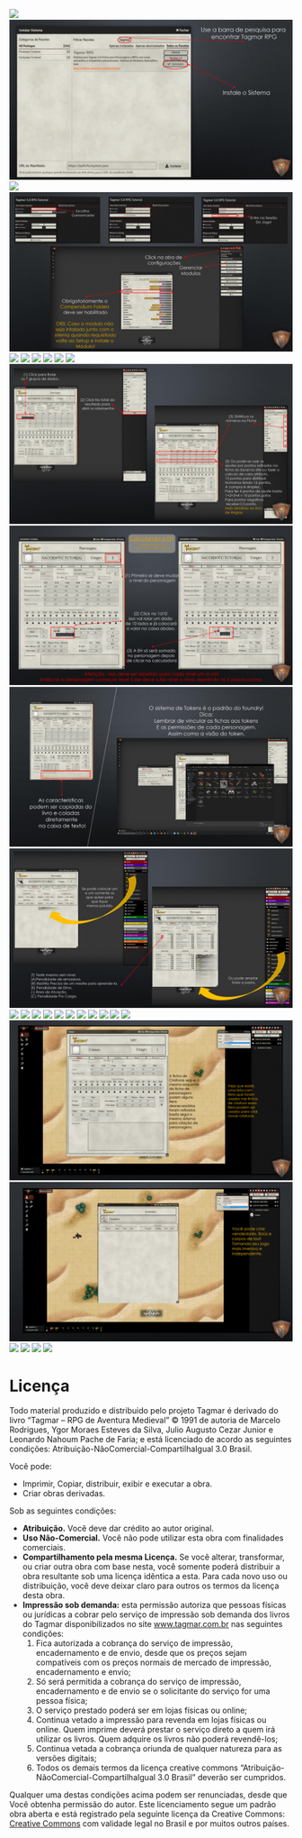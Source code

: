 ![](assets/tutorial/001.png)
![](assets/tutorial/002.png)
![](assets/tutorial/003.png)
![](assets/tutorial/004.png)
![](assets/tutorial/005.png)
![](assets/tutorial/006.png)
![](assets/tutorial/007.png)
![](assets/tutorial/008.png)
![](assets/tutorial/009.png)
![](assets/tutorial/010.png)
![](assets/tutorial/011.png)
![](assets/tutorial/012.png)
![](assets/tutorial/013.png)
![](assets/tutorial/014.png)
![](assets/tutorial/0015.png)
![](assets/tutorial/016.png)
![](assets/tutorial/017.png)
![](assets/tutorial/018.png)
![](assets/tutorial/019.png)
![](assets/tutorial/020.png)
![](assets/tutorial/021.png)
![](assets/tutorial/022.png)
![](assets/tutorial/023.png)
![](assets/tutorial/024.png)
![](assets/tutorial/025.png)
![](assets/tutorial/026.png)
![](assets/tutorial/027.png)
![](assets/tutorial/028.png)
![](assets/tutorial/029.png)
![](assets/tutorial/030.png)
![](assets/tutorial/031.png)

# Licença
Todo material produzido e distribuido pelo projeto Tagmar é derivado do livro “Tagmar – RPG de Aventura Medieval” © 1991 de autoria de Marcelo Rodrigues,  Ygor Moraes Esteves da Silva, Julio Augusto Cezar Junior e Leonardo Nahoum Pache de Faria; e está licenciado de acordo as seguintes condições: Atribuição-NãoComercial-CompartilhaIgual 3.0 Brasil.

Você pode:
* Imprimir, Copiar, distribuir, exibir e executar a obra.
* Criar obras derivadas.

Sob as seguintes condições:

* **Atribuição.** Você deve dar crédito ao autor original. 
* **Uso Não-Comercial.** Você não pode utilizar esta obra com finalidades comerciais. 
* **Compartilhamento pela mesma Licença.** Se você alterar, transformar, ou criar outra obra com base nesta, você somente poderá distribuir a obra resultante sob uma licença idêntica a esta. Para cada novo uso ou distribuição, você deve deixar claro para outros os termos da licença desta obra.
* **Impressão sob demanda:** esta permissão autoriza que pessoas físicas ou jurídicas a cobrar pelo serviço de impressão sob demanda dos livros do Tagmar disponibilizados no site www.tagmar.com.br nas seguintes condições:
    1. Fica autorizada a cobrança do serviço de impressão, encadernamento e de envio, desde que os preços sejam compatíveis com os preços normais de mercado de impressão, encadernamento e envio; 
    2. Só será permitida a cobrança do serviço de impressão, encadernamento e de envio se o solicitante do serviço for uma pessoa física; 
    3. O serviço prestado poderá ser em lojas físicas ou online; 
    4. Continua vetado a impressão para revenda em lojas físicas ou online. Quem imprime deverá prestar o serviço direto a quem irá utilizar os livros. Quem adquire os livros não poderá revendê-los; 
    5. Continua vetada a cobrança oriunda de qualquer natureza para as versões digitais; 
    6. Todos os demais termos da licença creative commons “Atribuição-NãoComercial-CompartilhaIgual 3.0 Brasil” deverão ser cumpridos.

Qualquer uma destas condições acima podem ser renunciadas, desde que Você obtenha permissão do autor.
Este licenciamento segue um padrão obra aberta e está registrado pela seguinte licença da Creative Commons: [Creative Commons](http://creativecommons.org/licenses/by-nc-sa/3.0/br/) com validade legal no Brasil e por muitos outros países. 



   


                            